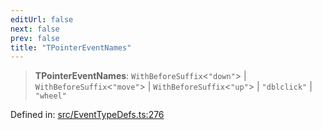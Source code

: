 ```yaml
---
editUrl: false
next: false
prev: false
title: "TPointerEventNames"
---
```


> **TPointerEventNames**: `WithBeforeSuffix`\<`"down"`\> \| `WithBeforeSuffix`\<`"move"`\> \| `WithBeforeSuffix`\<`"up"`\> \| `"dblclick"` \| `"wheel"`

Defined in: [src/EventTypeDefs.ts:276](https://github.com/fabricjs/fabric.js/blob/8748628df7e9de00ba77413bfc3ad9e9fe9d4f30/src/EventTypeDefs.ts#L276)
